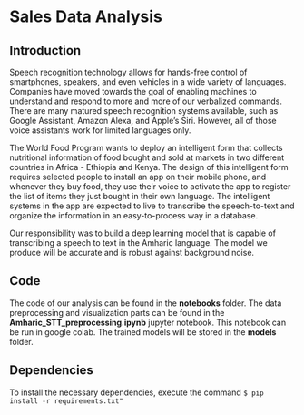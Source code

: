 # Sales Data Analysis
## Introduction
<p> Speech recognition technology allows for hands-free control of smartphones, speakers, and even vehicles in a wide variety of languages. Companies have moved towards the goal of enabling machines to understand and respond to more and more of our verbalized commands. There are many matured speech recognition systems available, such as Google Assistant, Amazon Alexa, and Apple’s Siri. However, all of those voice assistants work for limited languages only. </p>

<p>The World Food Program wants to deploy an intelligent form that collects nutritional information of food bought and sold at markets in two different countries in Africa - Ethiopia and Kenya. The design of this intelligent form requires selected people to install an app on their mobile phone, and whenever they buy food, they use their voice to activate the app to register the list of items they just bought in their own language. The intelligent systems in the app are expected to live to transcribe the speech-to-text and organize the information in an easy-to-process way in a database. </p>

<p>Our responsibility was to build a deep learning model that is capable of transcribing a speech to text in the Amharic language. The model we produce will be accurate and is robust against background noise.</p>

## Code
The code of our analysis can be found in the **notebooks** folder. The data preprocessing and visualization parts can be found in the **Amharic_STT_preprocessing.ipynb** jupyter notebook. This notebook can be run in google colab. The trained models will be stored in the **models** folder.

## Dependencies
To install the necessary dependencies, execute the command 
```$ pip install -r requirements.txt"```
